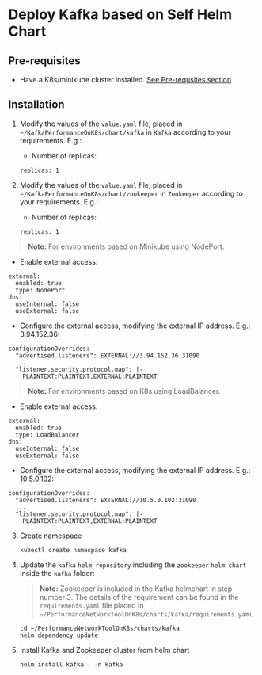 # Deploy Kafka based on Self Helm Chart

## Pre-requisites

- Have a K8s/minikube cluster installed. [See Pre-requsites section](../README.md/#prerequisites)

## Installation

1. Modify the values of the `value.yaml` file, placed in `~/KafkaPerformanceOnK8s/chart/kafka` in `Kafka` according to your requirements. E.g.:

   - Number of replicas:

   ```console
   replicas: 1
   ```

2. Modify the values of the `value.yaml` file, placed in `~/KafkaPerformanceOnK8s/chart/zookeeper` in `Zookeeper` according to your requirements. E.g.:

   - Number of replicas:

   ```console
   replicas: 1
   ```

> **Note:** For environments based on Minikube using NodePort.

   - Enable external access:

   ```console
   external:
     enabled: true
     type: NodePort
   dns:
     useInternal: false
     useExternal: false
   ```

   - Configure the external access, modifying the external IP address. E.g.: 3.94.152.36:

   ```console
   configurationOverrides:
     "advertised.listeners": EXTERNAL://3.94.152.36:31090
     ...
     "listener.security.protocol.map": |-
       PLAINTEXT:PLAINTEXT,EXTERNAL:PLAINTEXT
   ```

> **Note:** For environments based on K8s using LoadBalancer.

   - Enable external access:

   ```console
   external:
     enabled: true
     type: LoadBalancer
   dns:
     useInternal: false
     useExternal: false
   ```

   - Configure the external access, modifying the external IP address. E.g.: 10.5.0.102:

   ```console
   configurationOverrides:
     "advertised.listeners": EXTERNAL://10.5.0.102:31090
     ...
     "listener.security.protocol.map": |-
       PLAINTEXT:PLAINTEXT,EXTERNAL:PLAINTEXT
   ```

3. Create namespace

   ```console
   kubectl create namespace kafka
   ```

4. Update the `kafka` `helm repository` including the `zookeeper` `helm chart` inside the `kafka` folder:

   > **Note:** Zookeeper is included in the Kafka helmchart in step number 3. The details of the requirement can be found in the `requirements.yaml` file placed in `~/PerformanceNetworkToolOnK8s/charts/kafka/requirements.yaml`.

   ```console
   cd ~/PerformanceNetworkToolOnK8s/charts/kafka
   helm dependency update
   ```

5. Install Kafka and Zookeeper cluster from helm chart

   ```console
   helm install kafka . -n kafka
   ```
